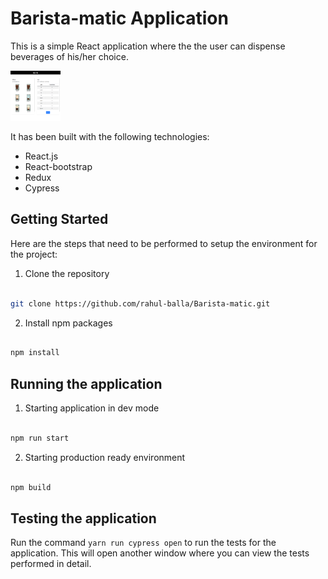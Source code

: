 # Barista-matic Application

This is a simple React application where the the user can dispense beverages of his/her choice. <br />

<img src="./public/images/readmeImage.png" alt="Logo" width="80" height="80">

It has been built with the following technologies:

<ul>
  <li>React.js</li>
  <li>React-bootstrap</li>
  <li>Redux</li>
  <li>Cypress</li>
</ul>

## Getting Started

Here are the steps that need to be performed to setup the environment for the project: <br />

1. Clone the repository

```sh

git clone https://github.com/rahul-balla/Barista-matic.git
```

2. Install npm packages

```sh

npm install
```

## Running the application

1. Starting application in dev mode

```sh

npm run start
```

2. Starting production ready environment

```sh

npm build
```

## Testing the application

Run the command `yarn run cypress open` to run the tests for the application. This will open another window where you can view the tests performed in detail.
